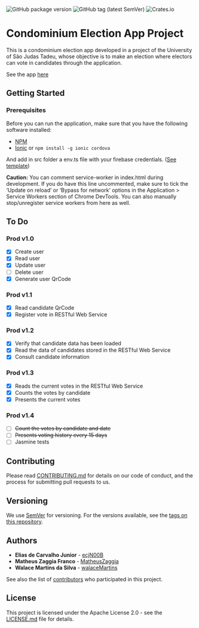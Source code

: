 ![GitHub package version](https://img.shields.io/github/package-json/v/ecjN00B/usjt-condominium-election.svg)
![GitHub tag (latest SemVer)](https://img.shields.io/github/tag/ecjn00b/usjt-condominium-election.svg)
![Crates.io](https://img.shields.io/crates/l/rustc-serialize.svg)

# Condominium Election App Project

This is a condominium election app developed in a project of the University of São Judas Tadeu, whose objective is to make an election where electors can vote in candidates through the application.

See the app [here](https://ecjn00b.github.io/usjt-condominium-election/)

## Getting Started

### Prerequisites

Before you can run the application, make sure that you have the following software installed:
* [NPM](https://www.npmjs.com/get-npm)
* [Ionic](https://ionicframework.com/docs/intro/installation/) or `npm install -g ionic cordova`

And add in src folder a env.ts file with your firebase credentials. ([See template](docs/templates/env.template.ts))

**Caution:** You can comment service-worker in index.html during development. If you do have this line uncommented, make sure to tick the ‘Update on reload’ or ‘Bypass for network’ options in the Application > Service Workers section of Chrome DevTools. You can also manually stop/unregister service workers from here as well.

## To Do

### Prod v1.0
- [X] Create user
- [X] Read user
- [X] Update user
- [ ] Delete user
- [X] Generate user QrCode

### Prod v1.1
- [X] Read candidate QrCode
- [X] Register vote in RESTful Web Service

### Prod v1.2
- [X] Verify that candidate data has been loaded
- [X] Read the data of candidates stored in the RESTful Web Service
- [X] Consult candidate information

### Prod v1.3
- [X] Reads the current votes in the RESTful Web Service
- [X] Counts the votes by candidate
- [X] Presents the current votes

### Prod v1.4
- [ ] ~~Count the votes by candidate and date~~
- [ ] ~~Presents voting history every 15 days~~
- [ ] Jasmine tests

## Contributing

Please read [CONTRIBUTING.md](CONTRIBUTING.md) for details on our code of conduct, and the process for submitting pull requests to us.

## Versioning

We use [SemVer](http://semver.org/) for versioning. For the versions available, see the [tags on this repository](https://github.com/ecjN00B/usjt-condominium-election/tags).

## Authors

* **Elias de Carvalho Junior** - [ecjN00B](https://github.com/ecjN00B)
* **Matheus Zaggia Franco** - [MatheusZaggia](https://github.com/MatheusZaggia)
* **Walace Martins da Silva** - [walaceMartins](https://github.com/walaceMartins)

See also the list of [contributors](https://github.com/ecjN00B/usjt-condominium-election/contributors) who participated in this project.

## License

This project is licensed under the Apache License 2.0 - see the [LICENSE.md](LICENSE.md) file for details.
